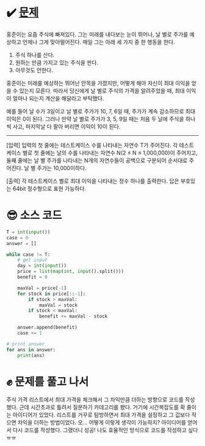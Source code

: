 # ✔️ [문제](https://www.acmicpc.net/problem/11501)
홍준이는 요즘 주식에 빠져있다. 그는 미래를 내다보는 눈이 뛰어나, 날 별로 주가를 예상하고 언제나 그게 맞아떨어진다. 매일 그는 아래 세 가지 중 한 행동을 한다.

1. 주식 하나를 산다.
2. 원하는 만큼 가지고 있는 주식을 판다.
3. 아무것도 안한다.

홍준이는 미래를 예상하는 뛰어난 안목을 가졌지만, 어떻게 해야 자신이 최대 이익을 얻을 수 있는지 모른다. 따라서 당신에게 날 별로 주식의 가격을 알려주었을 때, 최대 이익이 얼마나 되는지 계산을 해달라고 부탁했다.

예를 들어 날 수가 3일이고 날 별로 주가가 10, 7, 6일 때, 주가가 계속 감소하므로 최대 이익은 0이 된다. 그러나 만약 날 별로 주가가 3, 5, 9일 때는 처음 두 날에 주식을 하나씩 사고, 마지막날 다 팔아 버리면 이익이 10이 된다.

---
[입력]
입력의 첫 줄에는 테스트케이스 수를 나타내는 자연수 T가 주어진다. 각 테스트케이스 별로 첫 줄에는 날의 수를 나타내는 자연수 N(2 ≤ N ≤ 1,000,000)이 주어지고, 둘째 줄에는 날 별 주가를 나타내는 N개의 자연수들이 공백으로 구분되어 순서대로 주어진다. 날 별 주가는 10,000이하다.

[출력]
각 테스트케이스 별로 최대 이익을 나타내는 정수 하나를 출력한다. 답은 부호있는 64bit 정수형으로 표현 가능하다.

# 😎 소스 코드
```python
T = int(input())
case = 0
answer = []

while case != T:
	# get input
	day = int(input())
	price = list(map(int, input().split()))
	benefit = 0

	maxVal = price[-1]	
	for stock in price[::-1]:
		if stock > maxVal:
			maxVal = stock
		if stock < maxVal:
			benefit += maxVal - stock

	answer.append(benefit)
	case += 1

# print answer
for ans in answer:
	print(ans)
```
# ✊ 문제를 풀고 나서
주식 가격 리스트에서 최대 가격을 체크해서 그 차익만큼 더하는 방향으로 코드를 작성했다. 근데 시간초과로 틀려서 질문하기 카데고리를 봤다. 거기에 시간복잡도를 확 줄이는 아이디어가 있었다. 리스트를 거꾸로 탐방하면서 최대 가격을 설정하고 그 값보다 작으면 차익을 더하는 방법이었다. 오... 어떻게 이렇게 생각이 가능하지? 아이디어를 얻어서 다시 코드를 작성했다. 그랬더니 성공! 나도 효율적인 방식으로 코드를 작성하고 싶다 ㅠㅠ
